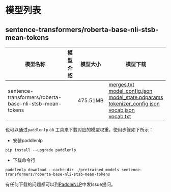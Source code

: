 #  模型列表

## sentence-transformers/roberta-base-nli-stsb-mean-tokens

| 模型名称 | 模型介绍 | 模型大小  | 模型下载 |
| --- | --- | --- | --- |
|sentence-transformers/roberta-base-nli-stsb-mean-tokens|  | 475.51MB | [merges.txt](https://bj.bcebos.com/paddlenlp/models/community/sentence-transformers/roberta-base-nli-stsb-mean-tokens/merges.txt)<br>[model_config.json](https://bj.bcebos.com/paddlenlp/models/community/sentence-transformers/roberta-base-nli-stsb-mean-tokens/model_config.json)<br>[model_state.pdparams](https://bj.bcebos.com/paddlenlp/models/community/sentence-transformers/roberta-base-nli-stsb-mean-tokens/model_state.pdparams)<br>[tokenizer_config.json](https://bj.bcebos.com/paddlenlp/models/community/sentence-transformers/roberta-base-nli-stsb-mean-tokens/tokenizer_config.json)<br>[vocab.json](https://bj.bcebos.com/paddlenlp/models/community/sentence-transformers/roberta-base-nli-stsb-mean-tokens/vocab.json)<br>[vocab.txt](https://bj.bcebos.com/paddlenlp/models/community/sentence-transformers/roberta-base-nli-stsb-mean-tokens/vocab.txt) |

也可以通过`paddlenlp` cli 工具来下载对应的模型权重，使用步骤如下所示：

* 安装paddlenlp

```shell
pip install --upgrade paddlenlp
```

* 下载命令行

```shell
paddlenlp download --cache-dir ./pretrained_models sentence-transformers/roberta-base-nli-stsb-mean-tokens
```

有任何下载的问题都可以到[PaddleNLP](https://github.com/PaddlePaddle/PaddleNLP)中发Issue提问。